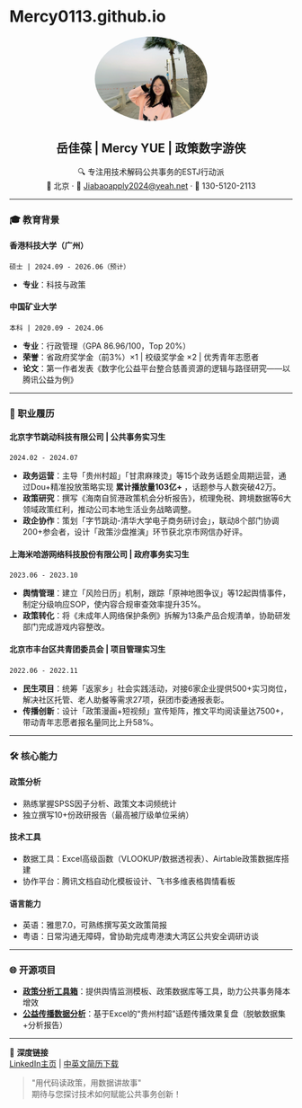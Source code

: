 # Mercy0113.github.io

<div align="center">
  <img src="livePhoto_1734025635 2.JPG" alt="个人头像" width="200" style="border-radius: 50%;">

  ## 岳佳葆 | Mercy YUE | 政策数字游侠

  🔍 专注用技术解码公共事务的ESTJ行动派  
  📍 北京 · 📧 Jiabaoapply2024@yeah.net · 📱 130-5120-2113  
</div>

---

### 🎓 教育背景

#### **香港科技大学（广州）**  
`硕士 | 2024.09 - 2026.06（预计）`  
- **专业**：科技与政策  

#### **中国矿业大学**  
`本科 | 2020.09 - 2024.06`  
- **专业**：行政管理（GPA 86.96/100，Top 20%）  
- **荣誉**：省政府奖学金（前3%）×1 | 校级奖学金 ×2 | 优秀青年志愿者  
- **论文**：第一作者发表《数字化公益平台整合慈善资源的逻辑与路径研究——以腾讯公益为例》  

---

### 💼 职业履历

#### **北京字节跳动科技有限公司 | 公共事务实习生**  
`2024.02 - 2024.07`  
- **政务运营**：主导「贵州村超」「甘肃麻辣烫」等15个政务话题全周期运营，通过Dou+精准投放策略实现 **累计播放量103亿+** ，话题参与人数突破42万。  
- **政策研究**：撰写《海南自贸港政策机会分析报告》，梳理免税、跨境数据等6大领域政策红利，推动公司本地生活业务战略调整。  
- **政企协作**：策划「字节跳动-清华大学电子商务研讨会」，联动8个部门协调200+参会者，设计「政策沙盘推演」环节获北京市网信办好评。  

#### **上海米哈游网络科技股份有限公司 | 政府事务实习生**  
`2023.06 - 2023.10`  
- **舆情管理**：建立「风险日历」机制，跟踪「原神地图争议」等12起舆情事件，制定分级响应SOP，使内容合规审查效率提升35%。  
- **政策转化**：将《未成年人网络保护条例》拆解为13条产品合规清单，协助研发部门完成游戏内容整改。  

#### **北京市丰台区共青团委员会 | 项目管理实习生**  
`2022.06 - 2022.11`  
- **民生项目**：统筹「返家乡」社会实践活动，对接6家企业提供500+实习岗位，解决社区托管、老人助餐等需求27项，获团市委通报表彰。  
- **传播创新**：设计「政策漫画+短视频」宣传矩阵，推文平均阅读量达7500+，带动青年志愿者报名量同比上升58%。  

---

### 🛠️ 核心能力

#### **政策分析**  
- 熟练掌握SPSS因子分析、政策文本词频统计  
- 独立撰写10+份政研报告（最高被厅级单位采纳）  

#### **技术工具**  
- 数据工具：Excel高级函数（VLOOKUP/数据透视表）、Airtable政策数据库搭建  
- 协作平台：腾讯文档自动化模板设计、飞书多维表格舆情看板  

#### **语言能力**  
- 英语：雅思7.0，可熟练撰写英文政策简报  
- 粤语：日常沟通无障碍，曾协助完成粤港澳大湾区公共安全调研访谈  

---

### 🌐 开源项目

- **[政策分析工具箱](链接)**：提供舆情监测模板、政策数据库等工具，助力公共事务降本增效  
- **[公益传播数据分析](链接)**：基于Excel的“贵州村超”话题传播效果复盘（脱敏数据集+分析报告）  

---

📩 **深度链接**  
[LinkedIn主页](链接) | [中英文简历下载](链接)  
> "用代码读政策，用数据讲故事"  
> 期待与您探讨技术如何赋能公共事务创新！

